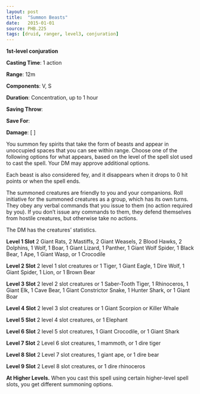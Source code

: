 ```yaml
---
layout: post
title:  "Summon Beasts"
date:   2015-01-01
source: PHB.225
tags: [druid, ranger, level3, conjuration]
---
```


**1st-level conjuration**

**Casting Time**: 1 action

**Range**: 12m

**Components**: V, S

**Duration**: Concentration, up to 1 hour

**Saving Throw**:

**Save For**:

**Damage**: [ ]

You summon fey spirits that take the form of beasts and appear in unoccupied spaces that you can see within range. Choose one of the following options for what appears, based on the level of the spell slot used to cast the spell. Your DM may approve additional options.

Each beast is also considered fey, and it disappears when it drops to 0 hit points or when the spell ends.

The summoned creatures are friendly to you and your companions. Roll initiative for the summoned creatures as a group, which has its own turns. They obey any verbal commands that you issue to them (no action required by you). If you don’t issue any commands to them, they defend themselves from hostile creatures, but otherwise take no actions.

The DM has the creatures’ statistics.

**Level 1 Slot** 2 Giant Rats, 2 Mastiffs, 2 Giant Weasels, 2 Blood Hawks, 2 Dolphins, 1 Wolf, 1 Boar, 1 Giant Lizard, 1 Panther, 1 Giant Wolf Spider, 1 Black Bear, 1 Ape, 1 Giant Wasp, or 1 Crocodile

**Level 2 Slot** 2 level 1 slot creatures or 1 Tiger, 1 Giant Eagle, 1 Dire Wolf, 1 Giant Spider, 1 Lion, or 1 Brown Bear

**Level 3 Slot** 2 level 2 slot creatures or 1 Saber-Tooth Tiger, 1 Rhinoceros, 1 Giant Elk, 1 Cave Bear, 1 Giant Constrictor Snake, 1 Hunter Shark, or 1 Giant Boar

**Level 4 Slot** 2 level 3 slot creatures or 1 Giant Scorpion or Killer Whale

**Level 5 Slot** 2 level 4 slot creatures, or 1 Elephant

**Level 6 Slot** 2 level 5 slot creatures, 1 Giant Crocodile, or 1 Giant Shark

**Level 7 Slot** 2 Level 6 slot creatures, 1 mammoth, or 1 dire tiger

**Level 8 Slot** 2 Level 7 slot creatures, 1 giant ape, or 1 dire bear

**Level 9 Slot** 2 Level 8 slot creatures, or 1 dire rhinoceros

**At Higher Levels.** When you cast this spell using certain higher-level spell slots, you get different summoning options.

